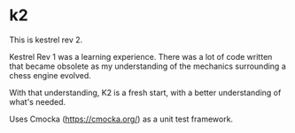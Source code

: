 # k2
This is kestrel rev 2.

Kestrel Rev 1 was a learning experience. There was a lot of code written that became obsolete as my understanding of the mechanics surrounding a chess engine evolved.

With that understanding, K2 is a fresh start, with a better understanding of what's needed.

Uses Cmocka (https://cmocka.org/) as a unit test framework.

